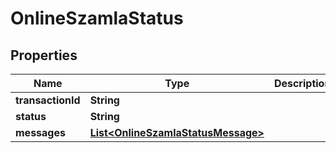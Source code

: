 

# OnlineSzamlaStatus


## Properties

| Name | Type | Description | Notes |
|------------ | ------------- | ------------- | -------------|
|**transactionId** | **String** |  |  [optional] |
|**status** | **String** |  |  [optional] |
|**messages** | [**List&lt;OnlineSzamlaStatusMessage&gt;**](OnlineSzamlaStatusMessage.md) |  |  [optional] |



